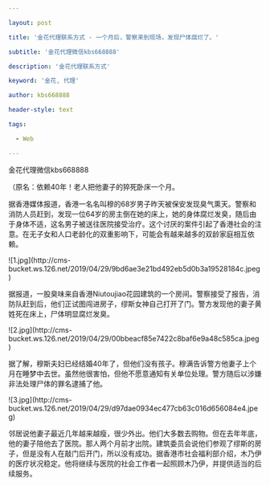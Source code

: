 ---
layout: post
title: '金花代理联系方式 - 一个月后，警察来到现场，发现尸体腐烂了。'
subtitle: '金花代理微信kbs668888'
description: '金花代理联系方式'
keyword: '金花, 代理'
author: kbs668888
header-style: text
tags:
  - Web
---
金花代理微信kbs668888

（原名：依赖40年！老人把他妻子的猝死卧床一个月。

据香港媒体报道，香港一名名叫穆的68岁男子昨天被保安发现臭气熏天。警察和消防人员赶到，发现一位64岁的房主倒在她的床上，她的身体腐烂发臭，随后由于身体不适，这名男子被送往医院接受治疗。这个讨厌的案件引起了香港社会的注意。在无子女和人口老龄化的双重影响下，可能会有越来越多的双龄家庭相互依赖。

![1.jpg](http://cms-
bucket.ws.126.net/2019/04/29/9bd6ae3e21bd492eb5d0b3a19528184c.jpeg)

据报道，一股臭味来自香港Niutoujiao花园建筑的一个房间。警察接受了报告，消防队赶到后，他们正试图闯进房子，缪斯女神自己打开了门。警方发现他的妻子黄姓死在床上，尸体明显腐烂发臭。

![2.jpg](http://cms-
bucket.ws.126.net/2019/04/29/00bbeacf85e7422c8baf6e9a48c585ca.jpeg)

据了解，穆斯夫妇已经结婚40年了，但他们没有孩子。穆满告诉警方他妻子上个月在睡梦中去世。虽然他很害怕，但他不愿意通知有关单位处理。警方随后以涉嫌非法处理尸体的罪名逮捕了他。

![3.jpg](http://cms-
bucket.ws.126.net/2019/04/29/d97dae0934ec477cb63c016d656084e4.jpeg)

邻居说他妻子最近几年越来越瘦，很少外出。他们大多数去购物。但在去年年底，他的妻子陪他去了医院。那人两个月前才出院。建筑委员会说他们参观了缪斯的房子，但是没有人在敲门后开门，所以没有成功。据香港市社会福利部介绍，木乃伊的医疗状况稳定。他将继续与医院的社会工作者一起照顾木乃伊，并提供适当的后续服务。

